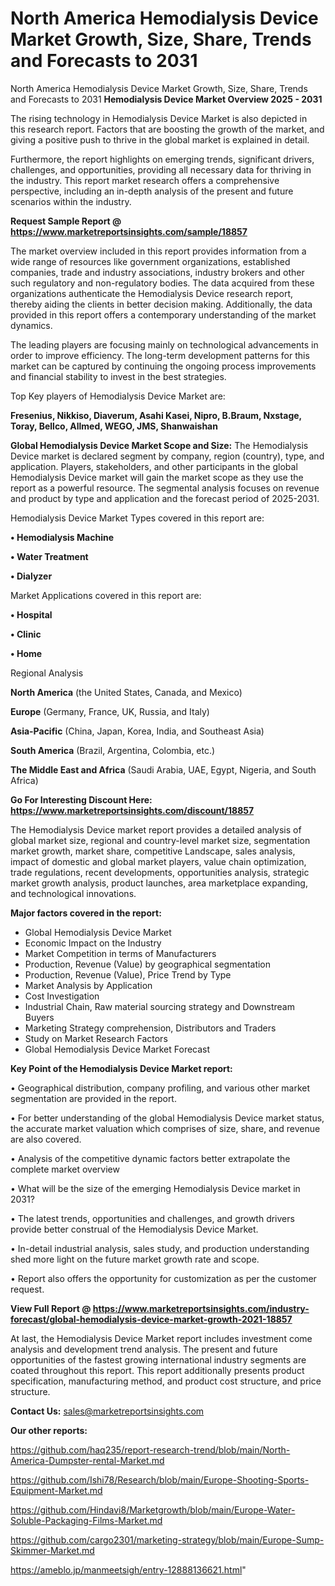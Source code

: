 # North America Hemodialysis Device Market Growth, Size, Share, Trends and Forecasts to 2031
 North America Hemodialysis Device Market Growth, Size, Share, Trends and Forecasts to 2031
<Strong> Hemodialysis Device Market Overview 2025 - 2031</strong>

The rising technology in Hemodialysis Device Market is also depicted in this research report. Factors that are boosting the growth of the market, and giving a positive push to thrive in the global market is explained in detail.

Furthermore, the report highlights on emerging trends, significant drivers, challenges, and opportunities, providing all necessary data for thriving in the industry. This report market research offers a comprehensive perspective, including an in-depth analysis of the present and future scenarios within the industry.

<strong>Request Sample Report @ <a href=https://www.marketreportsinsights.com/sample/18857>https://www.marketreportsinsights.com/sample/18857</a></strong>

The market overview included in this report provides information from a wide range of resources like government organizations, established companies, trade and industry associations, industry brokers and other such regulatory and non-regulatory bodies. The data acquired from these organizations authenticate the Hemodialysis Device research report, thereby aiding the clients in better decision making. Additionally, the data provided in this report offers a contemporary understanding of the market dynamics.

The leading players are focusing mainly on technological advancements in order to improve efficiency. The long-term development patterns for this market can be captured by continuing the ongoing process improvements and financial stability to invest in the best strategies.

Top Key players of Hemodialysis Device Market are:

<strong>Fresenius, Nikkiso, Diaverum, Asahi Kasei, Nipro, B.Braum, Nxstage, Toray, Bellco, Allmed, WEGO, JMS, Shanwaishan</strong>

<strong><b>Global Hemodialysis Device Market Scope and Size:</b></strong>
The Hemodialysis Device market is declared segment by company, region (country), type, and application. Players, stakeholders, and other participants in the global Hemodialysis Device market will gain the market scope as they use the report as a powerful resource. The segmental analysis focuses on revenue and product by type and application and the forecast period of 2025-2031.

Hemodialysis Device Market Types covered in this report are:

<strong>• Hemodialysis Machine

• Water Treatment

• Dialyzer</strong>

Market Applications covered in this report are:

<strong>• Hospital

• Clinic

• Home</strong> 

Regional Analysis

<strong>North America</strong> (the United States, Canada, and Mexico)

<strong>Europe</strong> (Germany, France, UK, Russia, and Italy)

<strong>Asia-Pacific</strong> (China, Japan, Korea, India, and Southeast Asia)

<strong>South America</strong> (Brazil, Argentina, Colombia, etc.)

<strong>The Middle East and Africa</strong> (Saudi Arabia, UAE, Egypt, Nigeria, and South Africa)

<strong>Go For Interesting Discount Here: <a href=https://www.marketreportsinsights.com/discount/18857>https://www.marketreportsinsights.com/discount/18857</a></strong>

The Hemodialysis Device market report provides a detailed analysis of global market size, regional and country-level market size, segmentation market growth, market share, competitive Landscape, sales analysis, impact of domestic and global market players, value chain optimization, trade regulations, recent developments, opportunities analysis, strategic market growth analysis, product launches, area marketplace expanding, and technological innovations.

<strong><b>Major factors covered in the report:</b></strong>
<ul>
  <li>Global Hemodialysis Device Market </li>
  <li>Economic Impact on the Industry</li>
  <li>Market Competition in terms of Manufacturers</li>
  <li>Production, Revenue (Value) by geographical segmentation</li>
  <li>Production, Revenue (Value), Price Trend by Type</li>
  <li>Market Analysis by Application</li>
  <li>Cost Investigation</li>
  <li>Industrial Chain, Raw material sourcing strategy and Downstream Buyers</li>
  <li>Marketing Strategy comprehension, Distributors and Traders</li>
  <li>Study on Market Research Factors</li>
  <li>Global Hemodialysis Device Market Forecast</li>
</ul>

<strong><b>Key Point of the Hemodialysis Device Market report:</b></strong>

• Geographical distribution, company profiling, and various other market segmentation are provided in the report.

• For better understanding of the global Hemodialysis Device market status, the accurate market valuation which comprises of size, share, and revenue are also covered.

• Analysis of the competitive dynamic factors better extrapolate the complete market overview

• What will be the size of the emerging Hemodialysis Device market in 2031?

• The latest trends, opportunities and challenges, and growth drivers provide better construal of the Hemodialysis Device Market.

• In-detail industrial analysis, sales study, and production understanding shed more light on the future market growth rate and scope.

• Report also offers the opportunity for customization as per the customer request.

<strong><b>View Full Report @ <a href=https://www.marketreportsinsights.com/industry-forecast/global-hemodialysis-device-market-growth-2021-18857>https://www.marketreportsinsights.com/industry-forecast/global-hemodialysis-device-market-growth-2021-18857</a></b></strong>


At last, the Hemodialysis Device Market report includes investment come analysis and development trend analysis. The present and future opportunities of the fastest growing international industry segments are coated throughout this report. This report additionally presents product specification, manufacturing method, and product cost structure, and price structure.

<strong>Contact Us:</strong>
sales@marketreportsinsights.com

<strong>Our other reports:</strong>

<a href=https://github.com/haq235/report-research-trend/blob/main/North-America-Dumpster-rental-Market.md>https://github.com/haq235/report-research-trend/blob/main/North-America-Dumpster-rental-Market.md</a>

<a href=https://github.com/Ishi78/Research/blob/main/Europe-Shooting-Sports-Equipment-Market.md>https://github.com/Ishi78/Research/blob/main/Europe-Shooting-Sports-Equipment-Market.md</a>

<a href=https://github.com/Hindavi8/Marketgrowth/blob/main/Europe-Water-Soluble-Packaging-Films-Market.md>https://github.com/Hindavi8/Marketgrowth/blob/main/Europe-Water-Soluble-Packaging-Films-Market.md</a>

<a href=https://github.com/cargo2301/marketing-strategy/blob/main/Europe-Sump-Skimmer-Market.md>https://github.com/cargo2301/marketing-strategy/blob/main/Europe-Sump-Skimmer-Market.md</a>

<a href=https://ameblo.jp/manmeetsigh/entry-12888136621.html>https://ameblo.jp/manmeetsigh/entry-12888136621.html</a>"
